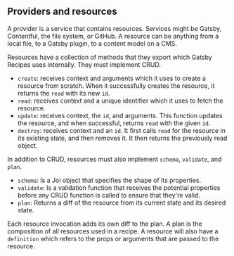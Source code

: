## Providers and resources

A provider is a service that contains resources.
Services might be Gatsby, Contentful, the file system, or
GitHub. A resource can be anything from a local file, to a
Gatsby plugin, to a content model on a CMS.

Resources have a collection of methods that they export which
Gatsby Recipes uses internally. They must implement CRUD.

- `create`: receives context and arguments which it uses to
  create a resource from scratch. When it successfully creates
  the resource, it returns the `read` with its new `id`.
- `read`: receives context and a unique identifier which it uses
  to fetch the resource.
- `update`: receives context, the `id`, and arguments. This function
  updates the resource, and when successful, returns `read` with the
  given `id`.
- `destroy`: receives context and an `id`. It first calls `read` for
  the resource in its existing state, and then removes it. It then
  returns the previously read object.

In addition to CRUD, resources must also implement `schema`, `validate`,
and `plan`.

- `schema`: Is a Joi object that specifies the shape of its properties.
- `validate`: Is a validation function that receives the potential properties
  before any CRUD function is called to ensure that they're valid.
- `plan`: Returns a diff of the resource from its current state and its
  desired state.

Each resource invocation adds its own diff to the plan. A plan is the
composition of all resources used in a recipe. A resource will also
have a `definition` which refers to the props or arguments that are
passed to the resource.
